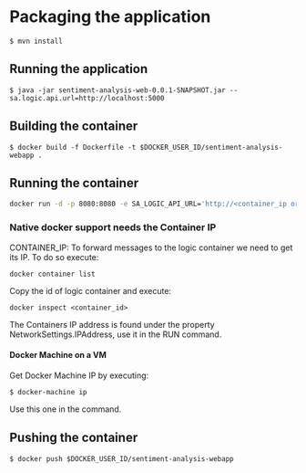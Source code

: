 # Packaging the application

`$ mvn install`

## Running the application

`$ java -jar sentiment-analysis-web-0.0.1-SNAPSHOT.jar --sa.logic.api.url=http://localhost:5000`

## Building the container

`$ docker build -f Dockerfile -t $DOCKER_USER_ID/sentiment-analysis-webapp .`

## Running the container

```bash
docker run -d -p 8080:8080 -e SA_LOGIC_API_URL='http://<container_ip or docker machine ip>:5000' $DOCKER_USER_ID/sentiment-analysis-webapp
```

### Native docker support needs the Container IP

CONTAINER_IP: To forward messages to the logic container we need to get its IP. To do so execute:

`docker container list`

Copy the id of logic container and execute:

`docker inspect <container_id>`

The Containers IP address is found under the property NetworkSettings.IPAddress, use it in the RUN command.

#### Docker Machine on a VM

Get Docker Machine IP by executing:

`$ docker-machine ip`

Use this one in the command.

## Pushing the container

`$ docker push $DOCKER_USER_ID/sentiment-analysis-webapp`
